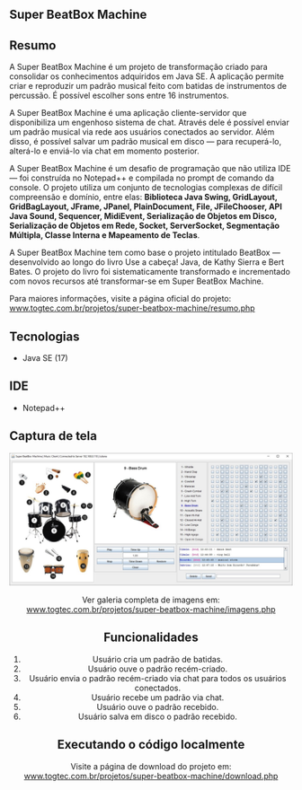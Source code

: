 ## Super BeatBox Machine

## Resumo
A Super BeatBox Machine é um projeto de transformação criado para consolidar os conhecimentos adquiridos em Java SE. A aplicação permite criar e reproduzir um padrão musical feito com batidas de instrumentos de percussão. É possível escolher sons entre 16 instrumentos.

A Super BeatBox Machine é uma aplicação cliente-servidor que disponibiliza um engenhoso sistema de chat. Através dele é possível enviar um padrão musical via rede aos usuários conectados ao servidor. Além disso, é possível salvar um padrão musical em disco — para recuperá-lo, alterá-lo e enviá-lo via chat em momento posterior.

A Super BeatBox Machine é um desafio de programação que não utiliza IDE — foi construída no Notepad++ e compilada no prompt de comando da console. O projeto utiliza um conjunto de tecnologias complexas de difícil compreensão e domínio, entre elas: **Biblioteca Java Swing, GridLayout, GridBagLayout, JFrame, JPanel, PlainDocument, File, JFileChooser, API Java Sound, Sequencer, MidiEvent, Serialização de Objetos em Disco, Serialização de Objetos em Rede, Socket, ServerSocket, Segmentação Múltipla, Classe Interna e Mapeamento de Teclas**.

A Super BeatBox Machine tem como base o projeto intitulado BeatBox — desenvolvido ao longo do livro Use a cabeça! Java, de Kathy Sierra e Bert Bates. O projeto do livro foi sistematicamente transformado e incrementado com novos recursos até transformar-se em Super BeatBox Machine. <br>

Para maiores informações, visite a página oficial do projeto: <br>
www.togtec.com.br/projetos/super-beatbox-machine/resumo.php

## Tecnologias
  * Java SE (17)
  
## IDE  
  * Notepad++

## Captura de tela
<center>
<img src="doc/img/img-009-super-beatbox-machine-bass-drum.jpg" alt="Super BeatBox Machine">

Ver galeria completa de imagens em: <br>
www.togtec.com.br/projetos/super-beatbox-machine/imagens.php

## Funcionalidades
1. Usuário cria um padrão de batidas.
2. Usuário ouve o padrão recém-criado.
3. Usuário envia o padrão recém-criado via chat para todos os usuários conectados.
4. Usuário recebe um padrão via chat.
5. Usuário ouve o padrão recebido.
6. Usuário salva em disco o padrão recebido.

## Executando o código localmente
Visite a página de download do projeto em: <br>
www.togtec.com.br/projetos/super-beatbox-machine/download.php

 
